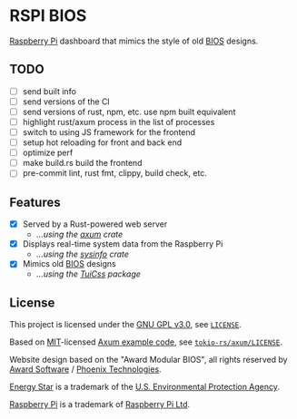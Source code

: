 # RSPI BIOS

[Raspberry Pi][raspberry] dashboard that mimics the style of old [BIOS][bios] designs.

## TODO

- [ ] send built info
- [ ] send versions of the CI
- [ ] send versions of rust, npm, etc. use npm built equivalent
- [ ] highlight rust/axum process in the list of processes
- [ ] switch to using JS framework for the frontend
- [ ] setup hot reloading for front and back end
- [ ] optimize perf
- [ ] make build.rs build the frontend
- [ ] pre-commit lint, rust fmt, clippy, build check, etc.

## Features

<!-- TODO: Add more features and packages/crates -->

- [x] Served by a Rust-powered web server
  - *...using the [axum][axum] crate*
- [x] Displays real-time system data from the Raspberry Pi
  - *...using the [sysinfo][sysinfo] crate*
- [x] Mimics old [BIOS](bios) designs
  - *...using the [TuiCss][tuicss] package*

## License

This project is licensed under the [GNU GPL v3.0][gplv3], see [`LICENSE`][license].

Based on [MIT][mit]-licensed [Axum example code][axum-examples],
see [`tokio-rs/axum/LICENSE`][axum-license].

Website design based on the "Award Modular BIOS", all rights reserved by
[Award Software][award] / [Phoenix Technologies][phoenix].

[Energy Star][energy-star] is a trademark of the
[U.S. Environmental Protection Agency][epa].

[Raspberry Pi][raspberry] is a trademark of [Raspberry Pi Ltd][raspberry-foundation].

[raspberry]: https://www.raspberrypi.org/
[raspberry-foundation]: https://www.raspberrypi.org/about/
[bios]: https://en.wikipedia.org/wiki/BIOS
[axum]: https://github.com/tokio-rs/axum
[sysinfo]: https://github.com/GuillaumeGomez/sysinfo
[tuicss]: https://github.com/vinibiavatti1/TuiCss
[gplv3]: https://www.gnu.org/licenses/gpl-3.0.en.html
[license]: ./LICENSE
[mit]: https://opensource.org/license/mit
[axum-examples]: https://github.com/tokio-rs/axum/tree/main/examples
[axum-license]: https://github.com/tokio-rs/axum/blob/main/axum/LICENSE
[award]: https://en.wikipedia.org/wiki/Award_Software
[phoenix]: https://www.phoenix.com/
[energy-star]: https://www.energystar.gov/
[epa]: https://www.epa.gov/
